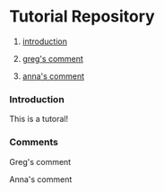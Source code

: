# Tutorial Repository

1. [introduction](#intro) 

2. [greg's comment](#greg)

3. [anna's comment](#anna)

### Introduction <a name="intro"></a>
This is a tutoral!

### Comments

Greg's comment <a name="greg"></a>

Anna's comment <a name="anna"></a>

